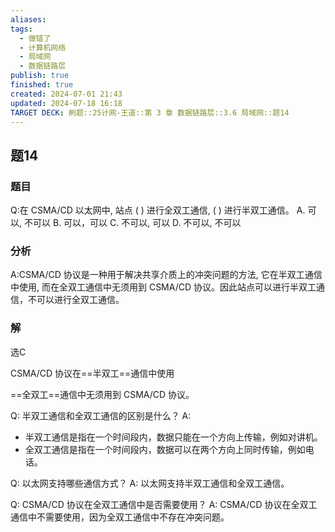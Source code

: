 ```yaml
---
aliases: 
tags:
  - 做错了
  - 计算机网络
  - 局域网
  - 数据链路层
publish: true
finished: true
created: 2024-07-01 21:43
updated: 2024-07-18 16:18
TARGET DECK: 刷题::25计网-王道::第 3 章 数据链路层::3.6 局域网::题14
---
```


## 题14
### 题目
Q:在 CSMA/CD 以太网中, 站点 ( ) 进行全双工通信, ( ) 进行半双工通信。
A. 可以, 不可以 B. 可以，可以
C. 不可以, 可以 D. 不可以, 不可以
### 分析
A:CSMA/CD 协议是一种用于解决共享介质上的冲突问题的方法, 它在半双工通信中使用, 而在全双工通信中无须用到 CSMA/CD 协议。因此站点可以进行半双工通信，不可以进行全双工通信。
### 解
选C
<!--ID: 1721295860731-->




CSMA/CD 协议在==半双工==通信中使用
<!--ID: 1721295860720-->



==全双工==通信中无须用到 CSMA/CD 协议。
<!--ID: 1721295860725-->



Q: 半双工通信和全双工通信的区别是什么？
A: 
- 半双工通信是指在一个时间段内，数据只能在一个方向上传输，例如对讲机。
- 全双工通信是指在一个时间段内，数据可以在两个方向上同时传输，例如电话。
<!--ID: 1721295860737-->




Q: 以太网支持哪些通信方式？
A: 以太网支持半双工通信和全双工通信。
<!--ID: 1721295860742-->



Q: CSMA/CD 协议在全双工通信中是否需要使用？
A: CSMA/CD 协议在全双工通信中不需要使用，因为全双工通信中不存在冲突问题。
<!--ID: 1721295860747-->




